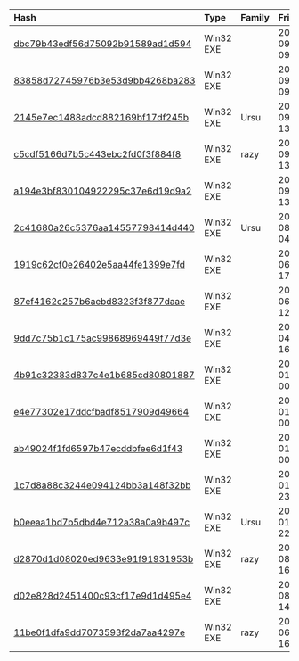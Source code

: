 |Hash|Type|Family|Frist_Seen|Name|
|:--|:--|:--|:--|:--|
|[dbc79b43edf56d75092b91589ad1d594](https://www.virustotal.com/gui/file/dbc79b43edf56d75092b91589ad1d594)|Win32 EXE||2019-09-25 09:05:49|HMH.exe|
|[83858d72745976b3e53d9bb4268ba283](https://www.virustotal.com/gui/file/83858d72745976b3e53d9bb4268ba283)|Win32 EXE||2019-09-25 09:05:38|HMH.exe|
|[2145e7ec1488adcd882169bf17df245b](https://www.virustotal.com/gui/file/2145e7ec1488adcd882169bf17df245b)|Win32 EXE|Ursu|2019-09-05 13:37:48|Dllhost.exe|
|[c5cdf5166d7b5c443ebc2fd0f3f884f8](https://www.virustotal.com/gui/file/c5cdf5166d7b5c443ebc2fd0f3f884f8)|Win32 EXE|razy|2019-09-05 13:37:48|Liderc.exe|
|[a194e3bf830104922295c37e6d19d9a2](https://www.virustotal.com/gui/file/a194e3bf830104922295c37e6d19d9a2)|Win32 EXE||2019-09-05 13:35:21|HMH.exe|
|[2c41680a26c5376aa14557798414d440](https://www.virustotal.com/gui/file/2c41680a26c5376aa14557798414d440)|Win32 EXE|Ursu|2019-08-31 04:46:03|Keylogger.exe|
|[1919c62cf0e26402e5aa44fe1399e7fd](https://www.virustotal.com/gui/file/1919c62cf0e26402e5aa44fe1399e7fd)|Win32 EXE||2019-06-25 17:24:46|nazer.exe|
|[87ef4162c257b6aebd8323f3f877daae](https://www.virustotal.com/gui/file/87ef4162c257b6aebd8323f3f877daae)|Win32 EXE||2019-06-25 12:16:10|shining.exe|
|[9dd7c75b1c175ac99868969449f77d3e](https://www.virustotal.com/gui/file/9dd7c75b1c175ac99868969449f77d3e)|Win32 EXE||2019-04-17 16:33:22|mscorsvw.exe|
|[4b91c32383d837c4e1b685cd80801887](https://www.virustotal.com/gui/file/4b91c32383d837c4e1b685cd80801887)|Win32 EXE||2019-01-14 00:48:42|PremiumPack.exe|
|[e4e77302e17ddcfbadf8517909d49664](https://www.virustotal.com/gui/file/e4e77302e17ddcfbadf8517909d49664)|Win32 EXE||2019-01-14 00:14:25|Golder.exe|
|[ab49024f1fd6597b47ecddbfee6d1f43](https://www.virustotal.com/gui/file/ab49024f1fd6597b47ecddbfee6d1f43)|Win32 EXE||2019-01-14 00:07:36|Golder.exe|
|[1c7d8a88c3244e094124bb3a148f32bb](https://www.virustotal.com/gui/file/1c7d8a88c3244e094124bb3a148f32bb)|Win32 EXE||2019-01-13 23:20:30|Golder.exe|
|[b0eeaa1bd7b5dbd4e712a38a0a9b497c](https://www.virustotal.com/gui/file/b0eeaa1bd7b5dbd4e712a38a0a9b497c)|Win32 EXE|Ursu|2019-01-13 22:49:53|mscorsvw.exe|
|[d2870d1d08020ed9633e91f91931953b](https://www.virustotal.com/gui/file/d2870d1d08020ed9633e91f91931953b)|Win32 EXE|razy|2018-08-20 16:06:54|BAK.exe|
|[d02e828d2451400c93cf17e9d1d495e4](https://www.virustotal.com/gui/file/d02e828d2451400c93cf17e9d1d495e4)|Win32 EXE||2018-08-20 14:36:14|mscorsvw.exe|
|[11be0f1dfa9dd7073593f2da7aa4297e](https://www.virustotal.com/gui/file/11be0f1dfa9dd7073593f2da7aa4297e)|Win32 EXE|razy|2018-06-02 16:56:53|BAK.exe|
